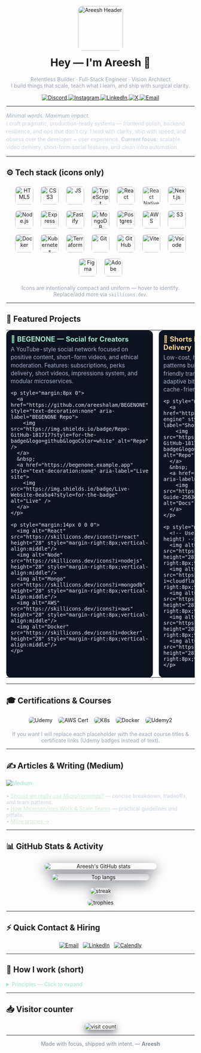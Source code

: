 <!--
  README.md for GitHub profile — Areesh (AreeshAlam)
  - Personal + Professional hybrid tone
  - Icon-only tech stack grid (uniform sizes, aligned)
  - Project cards, collapsible details, certifications, Medium links
  - GitHub stats & trophies
  - Visitor counter
  Notes:
  - Replace placeholders (yourusername, repo links, article links, cert links) with real values.
-->

<!-- HEADER -->
<p align="center">
  <img alt="Areesh Header" src="https://raw.githubusercontent.com/areeshalam/areeshalam/master/header-wave.svg" style="max-width:100%;height:120px;object-fit:cover;border-radius:12px;overflow:hidden" />
</p>

<h1 align="center" style="margin-top:8px">Hey — I'm <strong>Areesh</strong> 👋</h1>
<p align="center" style="color:#9aa4b2;margin-top:4px">
  Relentless Builder · Full-Stack Engineer · Vision Architect<br/>
  I build things that scale, teach what I learn, and ship with surgical clarity.
</p>

<p align="center">
  <a href="https://discord.gg/areeshalam21" title="Discord">
    <img src="https://img.shields.io/badge/-Discord-7289DA?style=for-the-badge&logo=discord&logoColor=white" alt="Discord" style="vertical-align:middle"/>
  </a>
  <a href="https://instagram.com/areeshalam21" title="Instagram">
    <img src="https://img.shields.io/badge/-Instagram-E4405F?style=for-the-badge&logo=instagram&logoColor=white" alt="Instagram" style="vertical-align:middle"/>
  </a>
  <a href="https://linkedin.com/in/areeshalam21" title="LinkedIn">
    <img src="https://img.shields.io/badge/-LinkedIn-0077B5?style=for-the-badge&logo=linkedin&logoColor=white" alt="LinkedIn" style="vertical-align:middle"/>
  </a>
  <a href="https://x.com/areeshalam21" title="X / Twitter">
    <img src="https://img.shields.io/badge/-X-000000?style=for-the-badge&logo=x&logoColor=white" alt="X" style="vertical-align:middle"/>
  </a>
  <a href="mailto:areeshpersonal5@gmail.com" title="Mail">
    <img src="https://img.shields.io/badge/-Email-D14836?style=for-the-badge&logo=gmail&logoColor=white" alt="Email" style="vertical-align:middle"/>
  </a>
</p>

---

<!-- ABOUT -->
<section>
<p style="max-width:900px;margin:14px auto;color:#cbd5e1;line-height:1.5">
  <em style="color:#9fb0c8">Minimal words. Maximum impact.</em><br/>
  I craft pragmatic, production-ready systems — frontend polish, backend resilience, and ops that don't cry.  
  I lead with clarity, ship with speed, and obsess over the developer + user experience.  
  <strong>Current focus:</strong> scalable video delivery, short-form social features, and clean infra automation.
</p>
</section>

---

<!-- UNIFIED ICON GRID: uniform 48x48 icons using skillicons -->
## ⚙️ Tech stack (icons only)
<p align="center" style="margin-top:8px">
  <!-- use skillicons.dev with perline param for compact badges; uniformize with height attr -->
  <img alt="HTML5" src="https://skillicons.dev/icons?i=html" height="48" style="margin:8px;border-radius:8px;background:transparent"/>
  <img alt="CSS3" src="https://skillicons.dev/icons?i=css" height="48" style="margin:8px;border-radius:8px;background:transparent"/>
  <img alt="JS" src="https://skillicons.dev/icons?i=js" height="48" style="margin:8px;border-radius:8px;background:transparent"/>
  <img alt="TypeScript" src="https://skillicons.dev/icons?i=ts" height="48" style="margin:8px;border-radius:8px;background:transparent"/>
  <img alt="React" src="https://skillicons.dev/icons?i=react" height="48" style="margin:8px;border-radius:8px;background:transparent"/>
  <img alt="React Native" src="https://skillicons.dev/icons?i=react" height="48" style="opacity:0.85;margin:8px;border-radius:8px;background:transparent" />
  <img alt="Next.js" src="https://skillicons.dev/icons?i=nextjs" height="48" style="margin:8px;border-radius:8px;background:transparent"/>
  <img alt="Node.js" src="https://skillicons.dev/icons?i=nodejs" height="48" style="margin:8px;border-radius:8px;background:transparent"/>
  <img alt="Express" src="https://skillicons.dev/icons?i=express" height="48" style="margin:8px;border-radius:8px;background:transparent"/>
  <img alt="Fastify" src="https://skillicons.dev/icons?i=fastify" height="48" style="margin:8px;border-radius:8px;background:transparent"/>
  <img alt="MongoDB" src="https://skillicons.dev/icons?i=mongodb" height="48" style="margin:8px;border-radius:8px;background:transparent"/>
  <img alt="Postgres" src="https://skillicons.dev/icons?i=postgres" height="48" style="margin:8px;border-radius:8px;background:transparent"/>
  <img alt="AWS" src="https://skillicons.dev/icons?i=aws" height="48" style="margin:8px;border-radius:8px;background:transparent"/>
  <img alt="S3" src="https://skillicons.dev/icons?i=s3" height="48" style="margin:8px;border-radius:8px;background:transparent"/>
  <img alt="Docker" src="https://skillicons.dev/icons?i=docker" height="48" style="margin:8px;border-radius:8px;background:transparent"/>
  <img alt="Kubernetes" src="https://skillicons.dev/icons?i=k8s" height="48" style="margin:8px;border-radius:8px;background:transparent"/>
  <img alt="Terraform" src="https://skillicons.dev/icons?i=terraform" height="48" style="margin:8px;border-radius:8px;background:transparent"/>
  <img alt="Git" src="https://skillicons.dev/icons?i=git" height="48" style="margin:8px;border-radius:8px;background:transparent"/>
  <img alt="GitHub" src="https://skillicons.dev/icons?i=github" height="48" style="margin:8px;border-radius:8px;background:transparent"/>
  <img alt="Vite" src="https://skillicons.dev/icons?i=vite" height="48" style="margin:8px;border-radius:8px;background:transparent"/>
  <img alt="Vscode" src="https://skillicons.dev/icons?i=vscode" height="48" style="margin:8px;border-radius:8px;background:transparent"/>
  <img alt="Figma" src="https://skillicons.dev/icons?i=figma" height="48" style="margin:8px;border-radius:8px;background:transparent"/>
  <img alt="Adobe" src="https://skillicons.dev/icons?i=adobe" height="48" style="margin:8px;border-radius:8px;background:transparent"/>
</p>

<p align="center" style="color:#9aa4b2;margin-top:6px">Icons are intentionally compact and uniform — hover to identify. Replace/add more via <code>skillicons.dev</code>.</p>

---

## 📂 Featured Projects
<!-- Use a responsive table-layout for project "cards" -->
<table width="100%" cellpadding="12" cellspacing="0" style="border-collapse:collapse">
  <tr>
  <!-- LEFT PROJECT CARD -->
  <td width="48%" style="vertical-align:top;padding:12px;border-radius:12px;background:#0b1220;color:#dbe7f5;">
    <h3 style="margin:0 0 6px 0;color:#9fe7cb;font-size:1.15rem">🔹 BEGENONE — Social for Creators</h3>
    <p style="color:#9fb0c8;margin:6px 0 12px 0;font-size:0.95rem;line-height:1.4">
      A YouTube-style social network focused on positive content, short-form videos, and ethical moderation.
      Features: subscriptions, perks delivery, short videos, impressions system, and modular microservices.
    </p>

    <p style="margin:8px 0">
      <a href="https://github.com/areeshalam/BEGENONE" style="text-decoration:none" aria-label="BEGENONE Repo">
        <img src="https://img.shields.io/badge/Repo-GitHub-181717?style=for-the-badge&logo=github&logoColor=white" alt="Repo" />
      </a>
      &nbsp;
      <a href="https://begenone.example.app" style="text-decoration:none" aria-label="Live site">
        <img src="https://img.shields.io/badge/Live-Website-0ea5a4?style=for-the-badge" alt="Live" />
      </a>
    </p>

    <p style="margin:14px 0 0 0">
      <img alt="React" src="https://skillicons.dev/icons?i=react" height="28" style="margin-right:8px;vertical-align:middle"/>
      <img alt="Node" src="https://skillicons.dev/icons?i=nodejs" height="28" style="margin-right:8px;vertical-align:middle"/>
      <img alt="Mongo" src="https://skillicons.dev/icons?i=mongodb" height="28" style="margin-right:8px;vertical-align:middle"/>
      <img alt="AWS" src="https://skillicons.dev/icons?i=aws" height="28" style="margin-right:8px;vertical-align:middle"/>
      <img alt="Docker" src="https://skillicons.dev/icons?i=docker" height="28" style="margin-right:8px;vertical-align:middle"/>
    </p>
  </td>

  <!-- SPACER -->
  <td width="4%"></td>

  <!-- RIGHT PROJECT CARD -->
  <td width="48%" style="vertical-align:top;padding:12px;border-radius:12px;background:#0b1220;color:#dbe7f5;">
    <h3 style="margin:0 0 6px 0;color:#ffd58a;font-size:1.15rem">🔸 Shorts Engine — High-Perf Video Delivery</h3>
    <p style="color:#9fb0c8;margin:6px 0 12px 0;font-size:0.95rem;line-height:1.4">
      Low-cost, high-throughput video delivery patterns built on S3 + CloudFront + edge-friendly transcoding.
      Focus: cost control, adaptive bitrate, low-latency playback, and cache-friendly UX for shorts.
    </p>

    <p style="margin:8px 0">
      <a href="https://github.com/areeshalam/shorts-engine" style="text-decoration:none" aria-label="Shorts Engine Repo">
        <img src="https://img.shields.io/badge/Repo-GitHub-181717?style=for-the-badge&logo=github&logoColor=white" alt="Repo" />
      </a>
      &nbsp;
      <a href="#" style="text-decoration:none" aria-label="Shorts Docs (placeholder)">
        <img src="https://img.shields.io/badge/Docs-Guide-2563eb?style=for-the-badge" alt="Docs" />
      </a>
    </p>

    <p style="margin:14px 0 0 0">
      <!-- Use skillicons icons (uniform height) -->
      <img alt="S3" src="https://skillicons.dev/icons?i=s3" height="28" style="margin-right:8px;vertical-align:middle"/>
      <img alt="CloudFront" src="https://skillicons.dev/icons?i=cloudflare" height="28" style="margin-right:8px;vertical-align:middle"/>
      <img alt="FFmpeg" src="https://skillicons.dev/icons?i=ffmpeg" height="28" style="margin-right:8px;vertical-align:middle"/>
      <img alt="Node" src="https://skillicons.dev/icons?i=nodejs" height="28" style="margin-right:8px;vertical-align:middle"/>
      <img alt="Redis" src="https://skillicons.dev/icons?i=redis" height="28" style="margin-right:8px;vertical-align:middle"/>
    </p>
  </td>
</tr>
</table>

---

## 🎓 Certifications & Courses
<p align="center" style="margin-top:6px">
  <!-- Use official logos + small course name placeholders; replace names/links with real certs -->
  <a href="#" title="Udemy - Course 1" style="text-decoration:none">
    <img src="https://img.shields.io/badge/-Udemy-EC5252?style=flat-square&logo=udemy&logoColor=white" alt="Udemy" style="margin:6px;border-radius:6px"/>
  </a>
  <a href="#" title="AWS Certified" style="text-decoration:none">
    <img src="https://img.shields.io/badge/-AWS%20Cert-FF9900?style=flat-square&logo=amazonaws&logoColor=white" alt="AWS Cert" style="margin:6px;border-radius:6px"/>
  </a>
  <a href="#" title="Kubernetes" style="text-decoration:none">
    <img src="https://img.shields.io/badge/-Kubernetes-326CE5?style=flat-square&logo=kubernetes&logoColor=white" alt="K8s" style="margin:6px;border-radius:6px"/>
  </a>
  <a href="#" title="Docker" style="text-decoration:none">
    <img src="https://img.shields.io/badge/-Docker-2496ED?style=flat-square&logo=docker&logoColor=white" alt="Docker" style="margin:6px;border-radius:6px"/>
  </a>
  <a href="#" title="Udemy - Course 2" style="text-decoration:none">
    <img src="https://img.shields.io/badge/-Udemy%20(Course%202)-EC5252?style=flat-square&logo=udemy&logoColor=white" alt="Udemy2" style="margin:6px;border-radius:6px"/>
  </a>
</p>
<p align="center" style="color:#9aa4b2;margin-top:6px">If you want I will replace each placeholder with the exact course titles & certificate links (Udemy badges instead of text).</p>

---

## ✍️ Articles & Writing (Medium)
<p style="max-width:900px;margin:12px auto;color:#cbd5e1">
  <a href="https://medium.com/@areeshalam21" style="text-decoration:none;color:#9fe7cb;margin-right:8px">
    <img src="https://img.shields.io/badge/Medium-000000?style=for-the-badge&logo=medium&logoColor=white" alt="Medium" style="vertical-align:middle"/>
  </a>
  <br/><br/>
  • <a href="https://medium.com/@areeshalam21/should-we-really-use-microfrontends" style="color:#cfe9d6">Should we really use Microfrontends?</a> — concise breakdown, tradeoffs, and team patterns.<br/>
  • <a href="https://medium.com/@areeshalam21/how-microservices-work" style="color:#cfe9d6">How Microservices Work & Scale Teams</a> — practical guidelines and pitfalls.<br/>
  • <a href="#" style="color:#cfe9d6">More articles →</a>
</p>

---

## 📊 GitHub Stats & Activity
<p align="center">
  <img src="https://github-readme-stats.vercel.app/api?username=areeshalam&theme=dark&show_icons=true&count_private=true&hide_border=true" alt="Areesh's GitHub stats" style="max-width:48%;min-width:300px;margin:6px;border-radius:10px;box-shadow:0 8px 30px rgba(2,6,23,0.6)"/>
  <img src="https://github-readme-stats.vercel.app/api/top-langs/?username=areeshalam&theme=dark&layout=compact&hide_border=true" alt="Top langs" style="max-width:40%;min-width:260px;margin:6px;border-radius:10px;box-shadow:0 8px 30px rgba(2,6,23,0.6)"/>
</p>

<p align="center" style="margin-top:8px">
  <img src="https://github-readme-streak-stats.herokuapp.com/?user=areeshalam&theme=dark&hide_border=true" alt="streak" style="max-width:600px;border-radius:10px;box-shadow:0 8px 30px rgba(2,6,23,0.6)"/>
</p>

<p align="center" style="margin-top:10px">
  <img src="https://github-profile-trophy.vercel.app/?username=areeshalam&theme=radical&no-bg=true&no-frame=true" alt="trophies" style="max-width:100%;border-radius:10px"/>
</p>

---

## ⚡ Quick Contact & Hiring
<p align="center" style="margin-top:8px">
  <a href="mailto:areeshpersonal5@gmail.com"><img src="https://img.shields.io/badge/Email-D14836?style=for-the-badge&logo=gmail&logoColor=white" alt="Email"/></a>
  &nbsp;
  <a href="https://linkedin.com/in/areeshalam21"><img src="https://img.shields.io/badge/LinkedIn-0077B5?style=for-the-badge&logo=linkedin&logoColor=white" alt="LinkedIn"/></a>
  &nbsp;
  <a href="https://calendly.com/areeshalam"><img src="https://img.shields.io/badge/Book%20Time-Calendly-0069ff?style=for-the-badge&logo=calendly&logoColor=white" alt="Calendly"/></a>
</p>

---

## 🧭 How I work (short)
<details>
  <summary style="cursor:pointer;color:#9fe7cb">Principles — Click to expand</summary>

  - **Clarity-first**: every feature spec must answer "why" and "how."  
  - **Ship small, often**: iterative releases, fast feedback loops.  
  - **Observability**: metrics, logs, and alerts are code.  
  - **Cost-aware architecture**: designs that scale without bankrupting the team.  
</details>

---

## 📥 Visitor counter
<p align="center">
  <img src="https://visitcount.itsvg.in/api?id=areeshalam&icon=0&color=0" alt="visit count" style="border-radius:8px;box-shadow:0 6px 18px rgba(2,6,23,0.6)"/>
</p>

---

<p align="center" style="color:#7f8a96;margin-top:6px">Made with focus, shipped with intent. — <strong>Areesh</strong></p>
